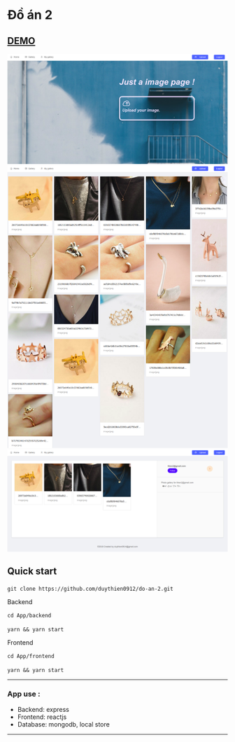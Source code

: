 # Đồ án 2

## [DEMO](https://sleepy-eyrie-34647.herokuapp.com)

![Upload page](https://github.com/duythien0912/do-an-2/blob/master/Image/screencapture-sleepy-eyrie-34647-herokuapp-1527177235047.png)
![Upload page](https://github.com/duythien0912/do-an-2/blob/master/Image/screencapture-sleepy-eyrie-34647-herokuapp-gallery-1527177259165.png)
![Upload page](https://github.com/duythien0912/do-an-2/blob/master/Image/screencapture-sleepy-eyrie-34647-herokuapp-user-1527177268920.png)


## Quick start
`
git clone https://github.com/duythien0912/do-an-2.git
`

Backend
```
cd App/backend

yarn && yarn start
```

Frontend
```
cd App/frontend

yarn && yarn start
```

---
### App use : 
* Backend: express
* Frontend: reactjs
* Database: mongodb, local store
---
